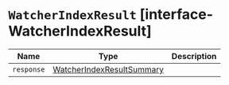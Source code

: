 # `WatcherIndexResult` [interface-WatcherIndexResult]

| Name | Type | Description |
| - | - | - |
| `response` | [WatcherIndexResultSummary](./WatcherIndexResultSummary.md) | &nbsp; |
